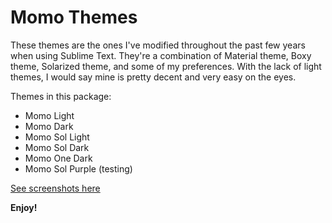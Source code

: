 # Momo Themes

These themes are the ones I've modified throughout the past few years when using Sublime Text.
They're a combination of Material theme, Boxy theme, Solarized theme, and some of my preferences.
With the lack of light themes, I would say mine is pretty decent and very easy on the eyes.

Themes in this package:
- Momo Light
- Momo Dark
- Momo Sol Light
- Momo Sol Dark
- Momo One Dark
- Momo Sol Purple (testing)

[See screenshots here](https://github.com/scottmo/momothemes/tree/master/screenshots/)

**Enjoy!**
